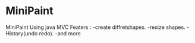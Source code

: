 # MiniPaint
MiniPaint Using java MVC
Featers :
  -create diffretshapes.
  -resize shapes.
  -History(undo redo).
  -and more
